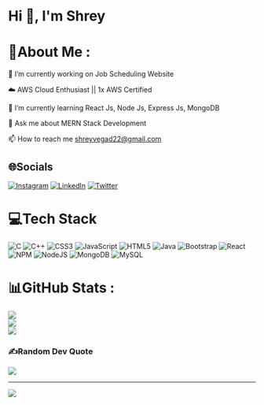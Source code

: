 <h1 align="left">Hi 👋, I'm Shrey</h1>

# 💫About Me :
🔭 I’m currently working on Job Scheduling Website

☁️ AWS Cloud Enthusiast || 1x AWS Certified

🌱 I’m currently learning React Js, Node Js, Express Js, MongoDB

💬 Ask me about MERN Stack Development

📫 How to reach me shreyvegad22@gmail.com

## 🌐Socials
[![Instagram](https://img.shields.io/badge/Instagram-%23E4405F.svg?logo=Instagram&logoColor=white)](https://instagram.com/https://www.instagram.com/shreyvegad22/) [![LinkedIn](https://img.shields.io/badge/LinkedIn-%230077B5.svg?logo=linkedin&logoColor=white)](https://linkedin.com/in/http://www.linkedin.com/in/shrey-vegad/) [![Twitter](https://img.shields.io/badge/Twitter-%231DA1F2.svg?logo=Twitter&logoColor=white)](https://twitter.com/https://twitter.com/shrey__vegad_?t=yxfv4KdgxXAn_q9kIDlhng&s=09) 

# 💻Tech Stack
![C](https://img.shields.io/badge/c-%2300599C.svg?style=for-the-badge&logo=c&logoColor=white) ![C++](https://img.shields.io/badge/c++-%2300599C.svg?style=for-the-badge&logo=c%2B%2B&logoColor=white) ![CSS3](https://img.shields.io/badge/css3-%231572B6.svg?style=for-the-badge&logo=css3&logoColor=white) ![JavaScript](https://img.shields.io/badge/javascript-%23323330.svg?style=for-the-badge&logo=javascript&logoColor=%23F7DF1E) ![HTML5](https://img.shields.io/badge/html5-%23E34F26.svg?style=for-the-badge&logo=html5&logoColor=white) ![Java](https://img.shields.io/badge/java-%23ED8B00.svg?style=for-the-badge&logo=java&logoColor=white) ![Bootstrap](https://img.shields.io/badge/bootstrap-%23563D7C.svg?style=for-the-badge&logo=bootstrap&logoColor=white) ![React](https://img.shields.io/badge/react-%2320232a.svg?style=for-the-badge&logo=react&logoColor=%2361DAFB) ![NPM](https://img.shields.io/badge/NPM-%23000000.svg?style=for-the-badge&logo=npm&logoColor=white) ![NodeJS](https://img.shields.io/badge/node.js-6DA55F?style=for-the-badge&logo=node.js&logoColor=white) ![MongoDB](https://img.shields.io/badge/MongoDB-%234ea94b.svg?style=for-the-badge&logo=mongodb&logoColor=white) ![MySQL](https://img.shields.io/badge/mysql-%2300f.svg?style=for-the-badge&logo=mysql&logoColor=white)
# 📊GitHub Stats :
![](https://github-readme-stats.vercel.app/api?username=shreyvegad&theme=radical&hide_border=false&include_all_commits=false&count_private=true)<br/>
![](https://github-readme-streak-stats.herokuapp.com/?user=shreyvegad&theme=radical&hide_border=false)<br/>
![](https://github-readme-stats.vercel.app/api/top-langs/?username=shreyvegad&theme=radical&hide_border=false&include_all_commits=false&count_private=true&layout=compact)

### ✍️Random Dev Quote
![](https://quotes-github-readme.vercel.app/api?type=horizontal&theme=radical)

---
[![](https://visitcount.itsvg.in/api?id=shreyvegad&icon=0&color=0)](https://visitcount.itsvg.in)

